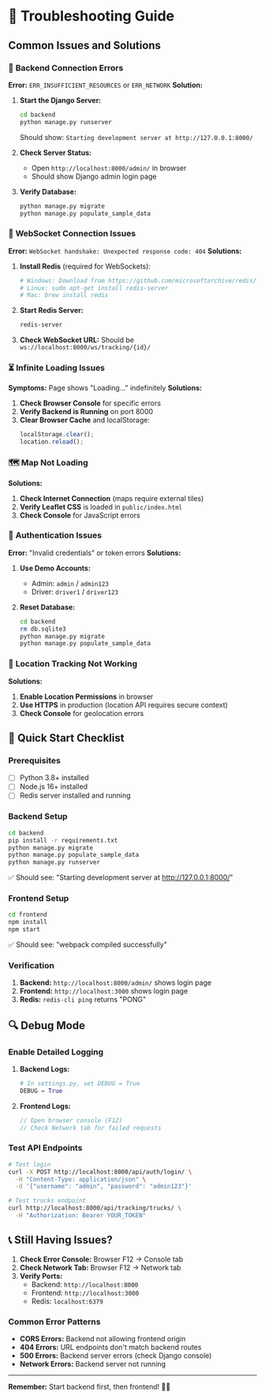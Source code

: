 # 🔧 Troubleshooting Guide

## Common Issues and Solutions

### 🚨 **Backend Connection Errors**

**Error:** `ERR_INSUFFICIENT_RESOURCES` or `ERR_NETWORK`
**Solution:**
1. **Start the Django Server:**
   ```bash
   cd backend
   python manage.py runserver
   ```
   Should show: `Starting development server at http://127.0.0.1:8000/`

2. **Check Server Status:**
   - Open `http://localhost:8000/admin/` in browser
   - Should show Django admin login page

3. **Verify Database:**
   ```bash
   python manage.py migrate
   python manage.py populate_sample_data
   ```

### 🔌 **WebSocket Connection Issues**

**Error:** `WebSocket handshake: Unexpected response code: 404`
**Solutions:**
1. **Install Redis** (required for WebSockets):
   ```bash
   # Windows: Download from https://github.com/microsoftarchive/redis/releases
   # Linux: sudo apt-get install redis-server
   # Mac: brew install redis
   ```

2. **Start Redis Server:**
   ```bash
   redis-server
   ```

3. **Check WebSocket URL:** Should be `ws://localhost:8000/ws/tracking/{id}/`

### ⏳ **Infinite Loading Issues**

**Symptoms:** Page shows "Loading..." indefinitely
**Solutions:**
1. **Check Browser Console** for specific errors
2. **Verify Backend is Running** on port 8000
3. **Clear Browser Cache** and localStorage:
   ```javascript
   localStorage.clear();
   location.reload();
   ```

### 🗺️ **Map Not Loading**

**Solutions:**
1. **Check Internet Connection** (maps require external tiles)
2. **Verify Leaflet CSS** is loaded in `public/index.html`
3. **Check Console** for JavaScript errors

### 🔐 **Authentication Issues**

**Error:** "Invalid credentials" or token errors
**Solutions:**
1. **Use Demo Accounts:**
   - Admin: `admin` / `admin123`
   - Driver: `driver1` / `driver123`

2. **Reset Database:**
   ```bash
   cd backend
   rm db.sqlite3
   python manage.py migrate
   python manage.py populate_sample_data
   ```

### 📍 **Location Tracking Not Working**

**Solutions:**
1. **Enable Location Permissions** in browser
2. **Use HTTPS** in production (location API requires secure context)
3. **Check Console** for geolocation errors

## 🚀 **Quick Start Checklist**

### Prerequisites
- [ ] Python 3.8+ installed
- [ ] Node.js 16+ installed
- [ ] Redis server installed and running

### Backend Setup
```bash
cd backend
pip install -r requirements.txt
python manage.py migrate
python manage.py populate_sample_data
python manage.py runserver
```
✅ Should see: "Starting development server at http://127.0.0.1:8000/"

### Frontend Setup
```bash
cd frontend
npm install
npm start
```
✅ Should see: "webpack compiled successfully"

### Verification
1. **Backend:** `http://localhost:8000/admin/` shows login page
2. **Frontend:** `http://localhost:3000` shows login page
3. **Redis:** `redis-cli ping` returns "PONG"

## 🔍 **Debug Mode**

### Enable Detailed Logging
1. **Backend Logs:**
   ```python
   # In settings.py, set DEBUG = True
   DEBUG = True
   ```

2. **Frontend Logs:**
   ```javascript
   // Open browser console (F12)
   // Check Network tab for failed requests
   ```

### Test API Endpoints
```bash
# Test login
curl -X POST http://localhost:8000/api/auth/login/ \
  -H "Content-Type: application/json" \
  -d '{"username": "admin", "password": "admin123"}'

# Test trucks endpoint
curl http://localhost:8000/api/tracking/trucks/ \
  -H "Authorization: Bearer YOUR_TOKEN"
```

## 📞 **Still Having Issues?**

1. **Check Error Console:** Browser F12 → Console tab
2. **Check Network Tab:** Browser F12 → Network tab
3. **Verify Ports:**
   - Backend: `http://localhost:8000`
   - Frontend: `http://localhost:3000`
   - Redis: `localhost:6379`

### Common Error Patterns
- **CORS Errors:** Backend not allowing frontend origin
- **404 Errors:** URL endpoints don't match backend routes
- **500 Errors:** Backend server errors (check Django console)
- **Network Errors:** Backend server not running

---

**Remember:** Start backend first, then frontend! 🚛💨
